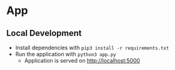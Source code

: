 # App

## Local Development

- Install dependencies with `pip3 install -r requirements.txt`
- Run the application with `python3 app.py`
    - Application is served on [http://localhost:5000](http://localhost:5000)